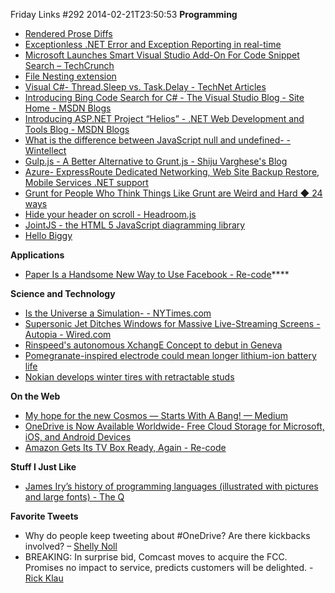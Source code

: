 Friday Links #292
2014-02-21T23:50:53
**Programming**

  * [Rendered Prose Diffs](https://github.com/blog/1784-rendered-prose-diffs)
  * [Exceptionless .NET Error and Exception Reporting in real-time](http://exceptionless.com/)
  * [Microsoft Launches Smart Visual Studio Add-On For Code Snippet Search – TechCrunch](http://techcrunch.com/2014/02/17/microsoft-launches-smart-visual-studio-add-on-for-code-snippet-search/)
  * [File Nesting extension](http://visualstudiogallery.msdn.microsoft.com/3ebde8fb-26d8-4374-a0eb-1e4e2665070c)
  * [Visual C#- Thread.Sleep vs. Task.Delay - TechNet Articles](http://social.technet.microsoft.com/wiki/contents/articles/21177.visual-c-thread-sleep-vs-task-delay.aspx)
  * [Introducing Bing Code Search for C# - The Visual Studio Blog - Site Home - MSDN Blogs](http://blogs.msdn.com/b/visualstudio/archive/2014/02/17/introducing-bing-code-search-for-c.aspx)
  * [Introducing ASP.NET Project “Helios” - .NET Web Development and Tools Blog - MSDN Blogs](http://blogs.msdn.com/b/webdev/archive/2014/02/18/introducing-asp-net-project-helios.aspx)
  * [What is the difference between JavaScript null and undefined- - Wintellect](http://wintellect.com/blogs/mharpur/what-is-the-difference-between-javascript-null-and-undefined)
  * [Gulp.js - A Better Alternative to Grunt.js - Shiju Varghese's Blog](http://weblogs.asp.net/shijuvarghese/archive/2014/02/19/gulp-js-a-better-alternative-to-grunt-js.aspx?utm_source=feedburner&utm_medium=feed&utm_campaign=Feed%3A+ShijuVBlog+%28Shiju+Varghese%27s+Blog%29)
  * [Azure- ExpressRoute Dedicated Networking, Web Site Backup Restore, Mobile Services .NET support](http://weblogs.asp.net/scottgu/archive/2014/02/20/azure-expressroute-dedicated-networking-web-site-backup-restore-mobile-services-net-support-hadoop-2-2-and-more.aspx)
  * [Grunt for People Who Think Things Like Grunt are Weird and Hard ◆ 24 ways](http://24ways.org/2013/grunt-is-not-weird-and-hard/?utm_source=The+Web+Weekly+Newsletter&utm_campaign=58382436e8-The_Web_Weekly_Edition_6&utm_medium=email&utm_term=0_8ad074a071-58382436e8-100366213)
  * [Hide your header on scroll - Headroom.js](http://wicky.nillia.ms/headroom.js/)
  * [JointJS - the HTML 5 JavaScript diagramming library](http://www.jointjs.com/?utm_source=javascriptweekly&utm_medium=email)
  * [Hello Biggy](http://www.wekeroad.com/2014/02/19/hello-biggy/?utm_source=feedburner&utm_medium=feed&utm_campaign=Feed%3A+wekeroad%2FEeKc+%28Rob+Conery%29)

**Applications**

  * [Paper Is a Handsome New Way to Use Facebook - Re-code](http://recode.net/2014/02/18/paper-is-a-handsome-new-way-to-use-facebook/)****

**Science and Technology**

  * [Is the Universe a Simulation- - NYTimes.com](http://www.nytimes.com/2014/02/16/opinion/sunday/is-the-universe-a-simulation.html?_r=0)
  * [Supersonic Jet Ditches Windows for Massive Live-Streaming Screens - Autopia - Wired.com](http://www.wired.com/autopia/2014/02/supersonic-jet-video-windows/)
  * [Rinspeed's autonomous XchangE Concept to debut in Geneva](http://www.gizmag.com/rinspeed-xchange-concept/30891/)
  * [Pomegranate-inspired electrode could mean longer lithium-ion battery life](http://www.gizmag.com/pomegranate-electrode-lithium-battery/30892/)
  * [Nokian develops winter tires with retractable studs](http://www.gizmag.com/nokian-retractable-stud-tires/30887/)

**On the Web**

  * [My hope for the new Cosmos — Starts With A Bang! — Medium](https://medium.com/starts-with-a-bang/2eb9684340a9)
  * [OneDrive is Now Available Worldwide- Free Cloud Storage for Microsoft, iOS, and Android Devices](http://blog.onedrive.com/onedrive-is-now-available-worldwide/)
  * [Amazon Gets Its TV Box Ready, Again - Re-code](http://recode.net/2014/02/21/amazon-gets-its-tv-box-ready-again/)

**Stuff I Just Like**

  * [James Iry’s history of programming languages (illustrated with pictures and large fonts) - The Q](http://thequickword.wordpress.com/2014/02/16/james-irys-history-of-programming-languages-illustrated-with-pictures-and-large-fonts/)

**Favorite Tweets**

  * Why do people keep tweeting about #OneDrive? Are there kickbacks involved? – [Shelly Noll](https://twitter.com/shellynoll/status/436549382234574848)
  * BREAKING: In surprise bid, Comcast moves to acquire the FCC. Promises no impact to service, predicts customers will be delighted. - [Rick Klau](https://twitter.com/resharper/status/435841422017986561)
